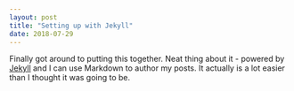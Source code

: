 ```yaml
---
layout: post
title: "Setting up with Jekyll"
date: 2018-07-29
---
```


Finally got around to putting this together. Neat thing about it - powered by [Jekyll](http://jekyllrb.com) and I can use Markdown to author my posts. It actually is a lot easier than I thought it was going to be.